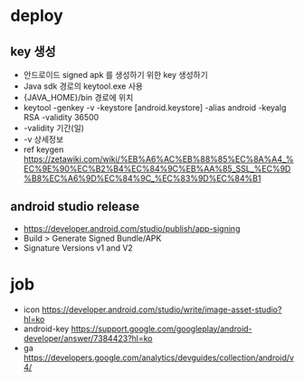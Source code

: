 # deploy

<!--
description = 정리자료
tag = programming, android, java, keytool
-->

## key 생성

- 안드로이드 signed apk 를 생성하기 위한 key 생성하기
- Java sdk 경로의 keytool.exe 사용
- {JAVA_HOME}/bin 경로에 위치
- keytool -genkey -v -keystore [android.keystore] -alias android -keyalg RSA -validity 36500
- -validity 기간(일)
- -v 상세정보
- ref keygen https://zetawiki.com/wiki/%EB%A6%AC%EB%88%85%EC%8A%A4_%EC%9E%90%EC%B2%B4%EC%84%9C%EB%AA%85_SSL_%EC%9D%B8%EC%A6%9D%EC%84%9C_%EC%83%9D%EC%84%B1

## android studio release
- https://developer.android.com/studio/publish/app-signing
- Build > Generate Signed Bundle/APK
- Signature Versions v1 and V2

<!--
## 정보입력

- 이름 = sootnoon.com
- 조직단위 = sootnoon.com
- 조직이름 = sootnoon.com
- 구/군/시 = Seoul
- 시/도 = Seoul
- 국가 = KR
-->

# job
- icon https://developer.android.com/studio/write/image-asset-studio?hl=ko
- android-key https://support.google.com/googleplay/android-developer/answer/7384423?hl=ko
- ga https://developers.google.com/analytics/devguides/collection/android/v4/
